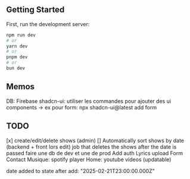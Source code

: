 ## Getting Started

First, run the development server:

```bash
npm run dev
# or
yarn dev
# or
pnpm dev
# or
bun dev
```

## Memos
DB: Firebase
shadcn-ui: utiliser les commandes pour ajouter des ui components
  -> ex pour form: npx shadcn-ui@latest add form

## TODO
[x] create/edit/delete shows (admin)
[] Automatically sort shows by date (backend + front lors edit)
job that deletes the shows after the date is passed
faire une db de dev et une de prod
Add auth
Lyrics upload
Form Contact
Musique: spotify player
Home: youtube videos (updatable)

date added to state after add: "2025-02-21T23:00:00.000Z"
